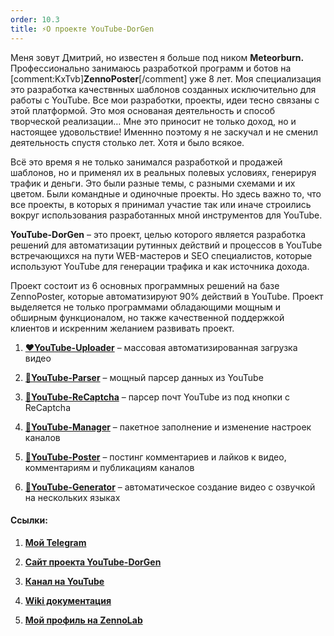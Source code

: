 ```yaml
---
order: 10.3
title: ⚡О проекте YouTube-DorGen
---
```


Меня зовут Дмитрий, но известен я больше под ником **Meteorburn.** Профессионально занимаюсь разработкой программ и ботов на [comment:KxTvb]**ZennoPoster**[/comment] уже 8 лет. Моя специализация это разработка качествнных шаблонов созданных исключительно для работы c YouTube. Все мои разработки, проекты, идеи тесно связаны с этой  платформой. Это моя основаная деятельность и способ творческой реализации… Мне это приносит не  только доход, но и настоящее удовольствие! Именнно поэтому я не заскучал и не сменил деятельность спустя столько лет. Хотя и было всякое.

Всё это время я не только занимался разработкой и продажей шаблонов, но и применял их в реальных полевых условиях, генерируя трафик и деньги. Это были разные темы, с разными схемами и их цветом. Были командные и одиночные проекты. Но здесь важно то, что все проекты, в которых я принимал участие так или иначе строились вокруг использования разработанных мной инструментов для YouTube.

**YouTube-DorGen** – это проект, целью которого является разработка решений для автоматизации рутинных действий и процессов в YouTube встречающихся на пути WEB-мастеров и SEO специалистов, которые используют YouTube для генерации трафика и как источника дохода.

Проект состоит из 6 основных программных решений на базе ZennoPoster, которые автоматизируют 90% действий в YouTube. Проект выделяется не только программами обладающими мощным и обширным функционалом, но также качественной поддержкой клиентов и искренним желанием развивать проект.

1. [**❤️YouTube-Uploader**](https://zennolab.com/discussion/threads/youtube-uploader-v4-5-1-massovaja-avtomatizirovannaja-zagruzka-video-v-youtube.35333/)  – массовая автоматизированная загрузка видео

2. [**💛YouTube-Parser**](https://zennolab.com/discussion/threads/youtube-parser-v5-0-moschnyj-parser-dannyx-youtube.40158/?roistat_visit=1041982) – мощный парсер данных из YouTube

3. [**🩵YouTube-ReCaptcha**](https://zenno.club/discussion/threads/youtube-emails-1-0-7-parser-pocht-youtube-iz-pod-knopki-s-recaptcha.121812/) – парсер почт YouTube из под кнопки с ReCaptcha

4. [**💚YouTube-Manager**](https://zennolab.com/discussion/threads/youtube-manager-v3-3-0-udobnoe-upravlenie-mnozhestvom-kanalov-youtube.45226) – пакетное заполнение и изменение настроек каналов

5. [**💙YouTube-Poster**](https://zennolab.com/discussion/threads/youtube-socializer-v2-5-9-razgon-socialnyx-faktorov-youtube.53139) – постинг комментариев и лайков к видео, комментариям и публикациям каналов

6. [**🧡YouTube-Generator**](https://zenno.club/discussion/threads/youtube-generator-v1-4-5-generacija-kontenta-dlja-youtube-bez-navykov-montazha.60726/) –  автоматическое создание видео c озвучкой на нескольких языках

#### **Ссылки:**

1. [**Мой Telegram**](https://t.me/meteorburn)

2. [**Сайт проекта YouTube-DorGen**](https://youtube-dorgen.com)

3. [**Канал на YouTube**](https://www.youtube.com/@dorgen-software)

4. [**Wiki документация**](https://docs.youtube-dorgen.com)

5. [**Мой профиль на ZennoLab**](https://zenno.club/discussion/members/meteorburn.13934/#recent-content)